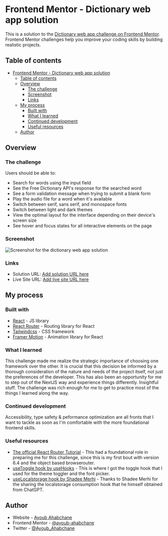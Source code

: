 # Frontend Mentor - Dictionary web app solution

This is a solution to the [Dictionary web app challenge on Frontend Mentor](https://www.frontendmentor.io/challenges/dictionary-web-app-h5wwnyuKFL). Frontend Mentor challenges help you improve your coding skills by building realistic projects.

## Table of contents

- [Frontend Mentor - Dictionary web app solution](#frontend-mentor---dictionary-web-app-solution)
  - [Table of contents](#table-of-contents)
  - [Overview](#overview)
    - [The challenge](#the-challenge)
    - [Screenshot](#screenshot)
    - [Links](#links)
  - [My process](#my-process)
    - [Built with](#built-with)
    - [What I learned](#what-i-learned)
    - [Continued development](#continued-development)
    - [Useful resources](#useful-resources)
  - [Author](#author)

## Overview

### The challenge

Users should be able to:

- Search for words using the input field
- See the Free Dictionary API's response for the searched word
- See a form validation message when trying to submit a blank form
- Play the audio file for a word when it's available
- Switch between serif, sans serif, and monospace fonts
- Switch between light and dark themes
- View the optimal layout for the interface depending on their device's screen size
- See hover and focus states for all interactive elements on the page

### Screenshot

![Screenshot for the dictionary web app solution](./src/assets/screenshot_20230224122629.png)

### Links

- Solution URL: [Add solution URL here](https://your-solution-url.com)
- Live Site URL: [Add live site URL here](https://your-live-site-url.com)

## My process

### Built with

- [React](https://reactjs.org/) - JS library
- [React Router](https://reactrouter.com/) - Routing library for React
- [Tailwindcss](https://tailwindcss.com/) - CSS framework
- [Framer Motion](https://www.framer.com/motion/) - Animation library for React

### What I learned

This challenge made me realize the strategic importance of choosing one framework over the other. It is crucial that this decision be informed by a thorough consideration of the nature and needs of the project itself, not just the preferences of the developer.
This has also been an opportunity for me to step out of the NextJS way and experience things differently. Insightful stuff.
The challenge was rich enough for me to get to practice most of the things I learned along the way.

### Continued development

Accessibility, type safety & peformance optimization are all fronts that I want to tackle as soon as I'm comfortable with the more foundational frontend skills.

### Useful resources

- [The official React Router Tutorial](https://reactrouter.com/en/main/start/tutorial) - This had a foundational role in preparing me for this challenge, since this is my first bout with version 6.4 and the object based browserouter.
- [useToggle hook by useHooks](https://usehooks.com/useToggle/) - This is where I got the toggle hook that I used for the theme toggler and the font picker.
- [useLocalstorage hook by Shadee Merhi](https://www.youtube.com/watch?v=BHQ_M8wc770) - Thanks to Shadee Merhi for the sharing the localstorage consumption hook that he himself obtained from ChatGPT.

## Author

- Website - [Ayoub Ahabchane](https://www.ayoub.codes)
- Frontend Mentor - [@ayoub-ahabchane](https://www.frontendmentor.io/profile/ayoub-ahabchane)
- Twitter - [@Ayoub_Ahabchane](https://twitter.com/Ayoub_Ahabchane)
